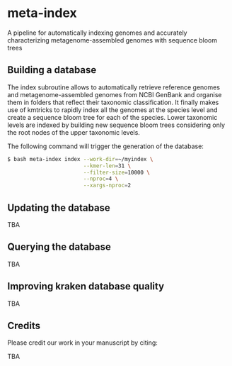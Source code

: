 # meta-index
A pipeline for automatically indexing genomes and accurately characterizing metagenome-assembled genomes with sequence bloom trees

## Building a database

The index subroutine allows to automatically retrieve reference genomes and metagenome-assembled genomes from NCBI GenBank and organise them in folders that reflect their taxonomic classification. It finally makes use of kmtricks to rapidly index all the genomes at the species level and create a sequence bloom tree for each of the species. Lower taxonomic levels are indexed by building new sequence bloom trees considering only the root nodes of the upper taxonomic levels.

The following command will trigger the generation of the database:
```bash
$ bash meta-index index --work-dir=~/myindex \
                        --kmer-len=31 \
                        --filter-size=10000 \
                        --nproc=4 \
                        --xargs-nproc=2
```

## Updating the database
TBA

## Querying the database
TBA

## Improving kraken database quality

TBA

## Credits

Please credit our work in your manuscript by citing:

TBA
